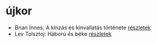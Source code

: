 # újkor

- Brian Innes: A kínzás és kínvallatás története [részletek](../_details/Brian%20Innes.md#id_1448)
- Lev Tolsztoj: Háború és béke [részletek](../_details/Lev%20Tolsztoj.md#id_563)